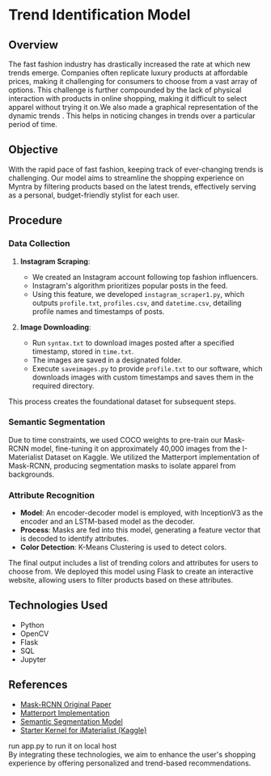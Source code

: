 # Trend Identification Model

## Overview
The fast fashion industry has drastically increased the rate at which new trends emerge. Companies often replicate luxury products at affordable prices, making it challenging for consumers to choose from a vast array of options. This challenge is further compounded by the lack of physical interaction with products in online shopping, making it difficult to select apparel without trying it on.We also made a graphical representation of  the dynamic trends . This helps in noticing changes in trends over a particular period of time.

## Objective
With the rapid pace of fast fashion, keeping track of ever-changing trends is challenging. Our model aims to streamline the shopping experience on Myntra by filtering products based on the latest trends, effectively serving as a personal, budget-friendly stylist for each user.

## Procedure

### Data Collection

1. **Instagram Scraping**: 
   - We created an Instagram account following top fashion influencers.
   - Instagram's algorithm prioritizes popular posts in the feed.
   - Using this feature, we developed `instagram_scraper1.py`, which outputs `profile.txt`, `profiles.csv`, and `datetime.csv`, detailing profile names and timestamps of posts.
   
2. **Image Downloading**:
   - Run `syntax.txt` to download images posted after a specified timestamp, stored in `time.txt`.
   - The images are saved in a designated folder.
   - Execute `saveimages.py` to provide `profile.txt` to our software, which downloads images with custom timestamps and saves them in the required directory.

This process creates the foundational dataset for subsequent steps.

### Semantic Segmentation
Due to time constraints, we used COCO weights to pre-train our Mask-RCNN model, fine-tuning it on approximately 40,000 images from the I-Materialist Dataset on Kaggle. We utilized the Matterport implementation of Mask-RCNN, producing segmentation masks to isolate apparel from backgrounds.

### Attribute Recognition
- **Model**: An encoder-decoder model is employed, with InceptionV3 as the encoder and an LSTM-based model as the decoder.
- **Process**: Masks are fed into this model, generating a feature vector that is decoded to identify attributes.
- **Color Detection**: K-Means Clustering is used to detect colors.

The final output includes a list of trending colors and attributes for users to choose from. We deployed this model using Flask to create an interactive website, allowing users to filter products based on these attributes.

## Technologies Used
- Python
- OpenCV
- Flask
- SQL
- Jupyter

## References
- [Mask-RCNN Original Paper](https://arxiv.org/abs/1703.06870)
- [Matterport Implementation](https://github.com/matterport/Mask_RCNN)
- [Semantic Segmentation Model](https://github.com/manas3858/iMat-Fashion/)
- [Starter Kernel for iMaterialist (Kaggle)](https://www.kaggle.com/ramswaroopbhakar14/training-inception-v3-for-fashion-attributes)

run app.py to run it on local host <br>
By integrating these technologies, we aim to enhance the user's shopping experience by offering personalized and trend-based recommendations.
